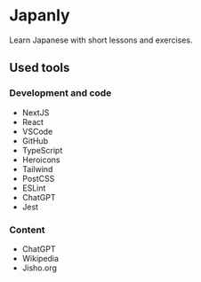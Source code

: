 # Japanly

Learn Japanese with short lessons and exercises.

## Used tools

### Development and code

- NextJS
- React
- VSCode
- GitHub
- TypeScript
- Heroicons
- Tailwind
- PostCSS
- ESLint
- ChatGPT
- Jest

### Content

- ChatGPT
- Wikipedia
- Jisho.org